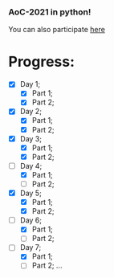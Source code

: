 ### AoC-2021 in python!

You can also participate [here](https://adventofcode.com/2021)

# Progress:
- [x] Day 1;
  - [x] Part 1;
  - [x] Part 2;
- [x] Day 2;
  - [x] Part 1;
  - [x] Part 2;
- [x] Day 3;
  - [x] Part 1;
  - [x] Part 2;
- [ ] Day 4;
  - [x] Part 1;
  - [ ] Part 2;
- [x] Day 5;
  - [x] Part 1;
  - [x] Part 2;
- [ ] Day 6;
  - [x] Part 1;
  - [ ] Part 2;
- [ ] Day 7;
  - [x] Part 1;
  - [ ] Part 2;
...
